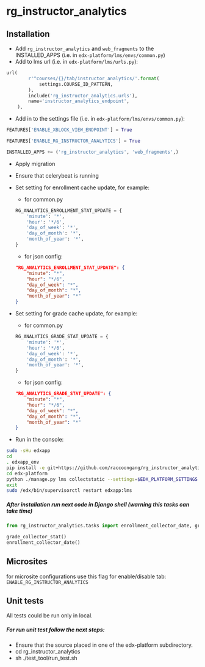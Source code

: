 # rg_instructor_analytics

## Installation
* Add `rg_instructor_analytics` and `web_fragments` to the INSTALLED_APPS (i.e. in `edx-platform/lms/envs/common.py`)
* Add to lms url (i.e. in `edx-platform/lms/urls.py`): 
```python
url(
        r'^courses/{}/tab/instructor_analytics/'.format(
            settings.COURSE_ID_PATTERN,
        ),
        include('rg_instructor_analytics.urls'),
        name='instructor_analytics_endpoint',
    ),
```
* Add in to the settings file (i.e. in `edx-platform/lms/envs/common.py`): 
```python
FEATURES['ENABLE_XBLOCK_VIEW_ENDPOINT'] = True

FEATURES['ENABLE_RG_INSTRUCTOR_ANALYTICS'] = True

INSTALLED_APPS += ('rg_instructor_analytics', 'web_fragments',)
```
* Apply migration
* Ensure that celerybeat is running
* Set setting for enrollment cache update, for example:
    * for common.py
    ```python
    RG_ANALYTICS_ENROLLMENT_STAT_UPDATE = {
        'minute': '*',
        'hour': '*/6',
        'day_of_week': '*',
        'day_of_month': '*',
        'month_of_year': '*',
    }
    ```
    * for json config:

    ```json
    "RG_ANALYTICS_ENROLLMENT_STAT_UPDATE": {
        "minute": "*",
        "hour": "*/6",
        "day_of_week": "*",
        "day_of_month": "*",
        "month_of_year": "*"
    }
    ```
* Set setting for grade cache update, for example:
    * for common.py
    ```python
    RG_ANALYTICS_GRADE_STAT_UPDATE = {
        'minute': '*',
        'hour': '*/6',
        'day_of_week': '*',
        'day_of_month': '*',
        'month_of_year': '*',
    }
    ```
    * for json config:

    ```json
    "RG_ANALYTICS_GRADE_STAT_UPDATE": {
        "minute": "*",
        "hour": "*/6",
        "day_of_week": "*",
        "day_of_month": "*",
        "month_of_year": "*"
    }
    ```
* Run in the console:
```bash
sudo -sHu edxapp
cd 
. edxapp_env
pip install -e git+https://github.com/raccoongang/rg_instructor_analytics@master#egg=rg_instructor_analytics
cd edx-platform
python ./manage.py lms collectstatic --settings=$EDX_PLATFORM_SETTINGS --noinput
exit
sudo /edx/bin/supervisorctl restart edxapp:lms
```

##### After installation run next code in Django shell (warning this tasks can take time) 
```python
from rg_instructor_analytics.tasks import enrollment_collector_date, grade_collector_stat 

grade_collector_stat()
enrollment_collector_date()
```

## Microsites 

for microsite configurations use this flag for enable/disable tab: `ENABLE_RG_INSTRUCTOR_ANALYTICS`

## Unit tests
All tests could be run only in local. 
##### For run unit test follow the next steps:
* Ensure that the source placed in one of the edx-platform subdirectory.
* cd rg_instructor_analytics
* sh ./test_tool/run_test.sh

